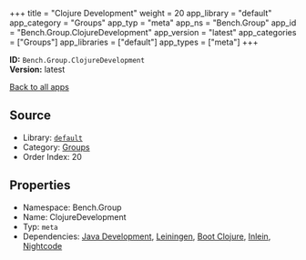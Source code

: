 ﻿+++
title = "Clojure Development"
weight = 20
app_library = "default"
app_category = "Groups"
app_typ = "meta"
app_ns = "Bench.Group"
app_id = "Bench.Group.ClojureDevelopment"
app_version = "latest"
app_categories = ["Groups"]
app_libraries = ["default"]
app_types = ["meta"]
+++

**ID:** `Bench.Group.ClojureDevelopment`  
**Version:** latest  
<!--more-->

[Back to all apps](/apps/)

## Source

* Library: [`default`](/app_libraries/default)
* Category: [Groups](/app_categories/groups)
* Order Index: 20

## Properties

* Namespace: Bench.Group
* Name: ClojureDevelopment
* Typ: `meta`
* Dependencies: [Java Development](/apps/Bench.Group.JavaDevelopment), [Leiningen](/apps/Bench.Leiningen), [Boot Clojure](/apps/Bench.BootClj), [Inlein](/apps/Bench.Inlein), [Nightcode](/apps/Bench.Nightcode)

